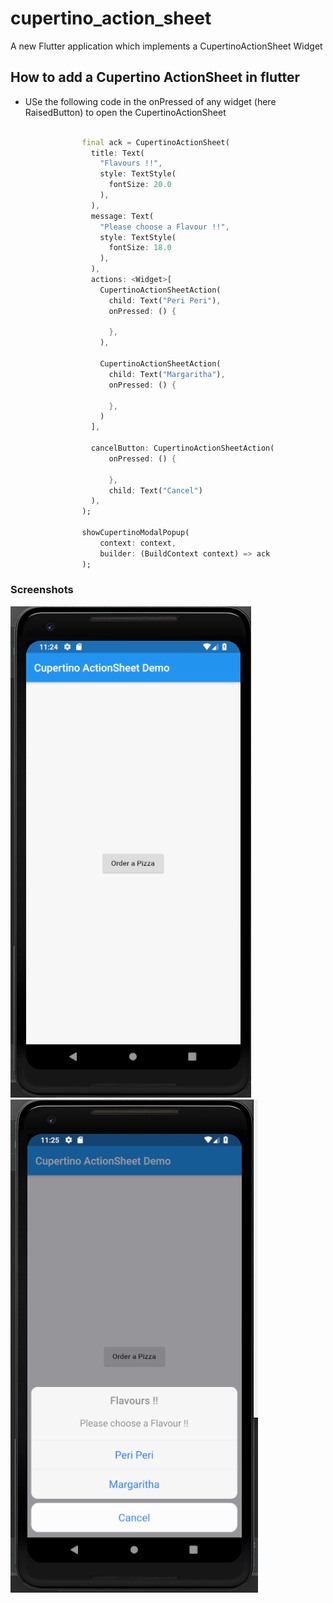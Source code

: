 # cupertino_action_sheet

A new Flutter application which implements a CupertinoActionSheet Widget

## How to add a Cupertino ActionSheet in flutter

- USe the following code in the onPressed of any widget (here RaisedButton) to open the 
CupertinoActionSheet

```dart

                final ack = CupertinoActionSheet(
                  title: Text(
                    "Flavours !!",
                    style: TextStyle(
                      fontSize: 20.0
                    ),
                  ),
                  message: Text(
                    "Please choose a Flavour !!",
                    style: TextStyle(
                      fontSize: 18.0
                    ),
                  ),
                  actions: <Widget>[
                    CupertinoActionSheetAction(
                      child: Text("Peri Peri"),
                      onPressed: () {
    
                      },
                    ),
    
                    CupertinoActionSheetAction(
                      child: Text("Margaritha"),
                      onPressed: () {
    
                      },
                    )
                  ],
    
                  cancelButton: CupertinoActionSheetAction(
                      onPressed: () {
    
                      },
                      child: Text("Cancel")
                  ),
                );
    
                showCupertinoModalPopup(
                    context: context,
                    builder: (BuildContext context) => ack
                );

```

### Screenshots

![](screenshots/screen1.png) ![](screenshots/screen2.png)
